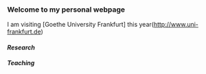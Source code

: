 ### Welcome to my personal webpage
I am visiting [Goethe University Frankfurt] this year(http://www.uni-frankfurt.de)

#### **_Research_**


#### **_Teaching_**
